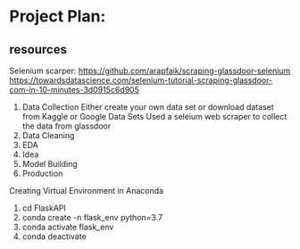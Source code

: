 # Project Plan:

## resources

Selenium scarper: https://github.com/arapfaik/scraping-glassdoor-selenium
https://towardsdatascience.com/selenium-tutorial-scraping-glassdoor-com-in-10-minutes-3d0915c6d905

1. Data Collection
   Either create your own data set or download dataset from Kaggle or Google Data Sets
   Used a seleium web scraper to collect the data from glassdoor
2. Data Cleaning
3. EDA
4. Idea
5. Model Building
6. Production

Creating Virtual Environment in Anaconda

1. cd FlaskAPI
2. conda create -n flask_env python=3.7
3. conda activate flask_env
4. conda deactivate
